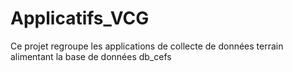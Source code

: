 # Applicatifs_VCG

Ce projet regroupe les applications de collecte de données terrain alimentant la base de données db_cefs
